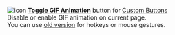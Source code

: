 ![icon](https://raw.github.com/Infocatcher/Custom_Buttons/master/Toggle_GIF_Animation/icon.png)&nbsp;<a href="http://infocatcher.github.io/Custom_Buttons/install/toggleGifAnimation.html"><strong>Toggle GIF Animation</strong></a> button for [Custom Buttons](https://addons.mozilla.org/addon/custom-buttons/)
<br>Disable or enable GIF animation on current page.
<br>You can use <a href="https://github.com/Infocatcher/Custom_Buttons/blob/66f0f21b0f04825f886e8056a4fd607eda162df7/Toggle_GIF_Animation/toggleGifAnimation.js">old version</a> for hotkeys or mouse gestures.